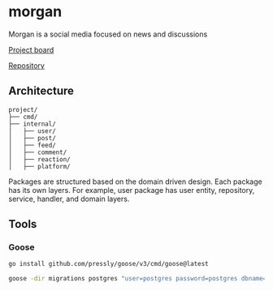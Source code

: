 # morgan
Morgan is a social media focused on news and discussions

[Project board](https://github.com/users/ahmetildirim/projects/1)

[Repository](https://github.com/ahmetildirim/morgan)


## Architecture
    project/
    ├── cmd/
    ├── internal/
    │   ├── user/
    │   ├── post/
    │   ├── feed/
    │   ├── comment/
    │   ├── reaction/
    │   ├── platform/

Packages are structured based on the domain driven design. Each package has its own layers. For example, user package has 
user entity, repository, service, handler, and domain layers.


## Tools

### Goose
```bash
go install github.com/pressly/goose/v3/cmd/goose@latest
```
```bash
goose -dir migrations postgres "user=postgres password=postgres dbname=morgan sslmode=disable host=localhost" up
```
```